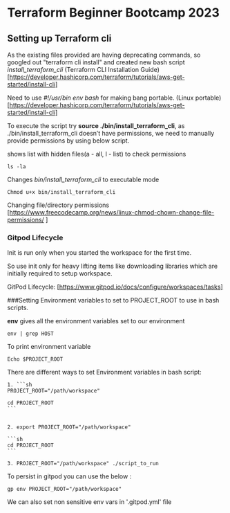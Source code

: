 # Terraform Beginner Bootcamp 2023

## Setting up Terraform cli

As the existing files provided are having deprecating commands, so googled out "terraform cli install" and created new bash script *install_terraform_cli*
(Terraform CLI Installation Guide)[https://developer.hashicorp.com/terraform/tutorials/aws-get-started/install-cli]

Need to use *#!/usr/bin env bash* for making bang portable.
(Linux portable)[https://developer.hashicorp.com/terraform/tutorials/aws-get-started/install-cli]

To execute the script try **source ./bin/install_terraform_cli**, as ./bin/install_terraform_cli doesn’t have permissions, we need to manually provide permissions by using below script.

shows list with hidden files(a - all, l - list) to check permissions
```
ls -la
```

Changes *bin/install_terraform_cli* to executable mode
```
Chmod u+x bin/install_terraform_cli
```
Changing file/directory permissions [https://www.freecodecamp.org/news/linux-chmod-chown-change-file-permissions/ ]

### Gitpod Lifecycle

Init is run only when you started the workspace for the first time.

So use init only for heavy lifting items like downloading libraries which are initially required to setup workspace.

GitPod Lifecycle: [https://www.gitpod.io/docs/configure/workspaces/tasks]

###Setting Environment variables to set to PROJECT_ROOT to use in bash scripts.

**env** gives all the environment variables set to our environment

```
env | grep HOST
```

To print environment variable
```
Echo $PROJECT_ROOT
```

There are different ways to set Environment variables in bash script:

	1. ```sh
	PROJECT_ROOT="/path/workspace"

	cd PROJECT_ROOT
	```


	2. export PROJECT_ROOT="/path/workspace"

	```sh
	cd PROJECT_ROOT
	```

	3. PROJECT_ROOT="/path/workspace" ./script_to_run

To persist in gitpod you can use the below :
```
gp env PROJECT_ROOT="/path/workspace"
```

We can also set non sensitive env vars in '.gitpod.yml' file